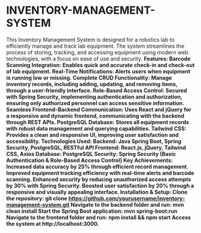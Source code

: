 # INVENTORY-MANAGEMENT-SYSTEM
This Inventory Management System is designed for a robotics lab to efficiently manage and track lab equipment. The system streamlines the process of storing, tracking, and accessing equipment using modern web technologies, with a focus on ease of use and security.
**Features:
Barcode Scanning Integration: Enables quick and accurate check-in and check-out of lab equipment.
Real-Time Notifications: Alerts users when equipment is running low or missing.
Complete CRUD Functionality: Manage inventory records, including adding, updating, and removing items, through a user-friendly interface.
Role-Based Access Control: Secured with Spring Security, implementing authentication and authorization, ensuring only authorized personnel can access sensitive information.
Seamless Frontend-Backend Communication: Uses React and jQuery for a responsive and dynamic frontend, communicating with the backend through REST APIs.
PostgreSQL Database: Stores all equipment records with robust data management and querying capabilities.
Tailwind CSS: Provides a clean and responsive UI, improving user satisfaction and accessibility.
Technologies Used:
Backend: Java Spring Boot, Spring Security, PostgreSQL, RESTful API
Frontend: React.js, jQuery, Tailwind CSS, Axios
Database: PostgreSQL
Security: Spring Security (Basic Authentication & Role-Based Access Control)
Key Achievements:
Increased data accuracy by 25% through efficient record management.
Improved equipment tracking efficiency with real-time alerts and barcode scanning.
Enhanced security by reducing unauthorized access attempts by 30% with Spring Security.
Boosted user satisfaction by 20% through a responsive and visually appealing interface.
Installation & Setup:
Clone the repository: git clone https://github.com/yourusername/inventory-management-system.git
Navigate to the backend folder and run: mvn clean install
Start the Spring Boot application: mvn spring-boot:run
Navigate to the frontend folder and run: npm install && npm start
Access the system at http://localhost:3000.**

